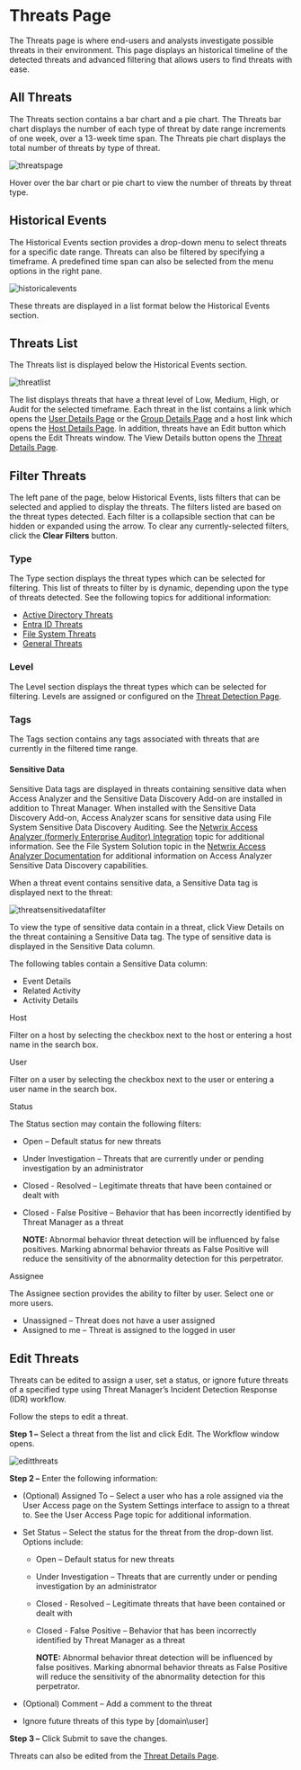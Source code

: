 # Threats Page

The Threats page is where end-users and analysts investigate possible threats in their environment.
This page displays an historical timeline of the detected threats and advanced filtering that allows
users to find threats with ease.

## All Threats

The Threats section contains a bar chart and a pie chart. The Threats bar chart displays the number
of each type of threat by date range increments of one week, over a 13-week time span. The Threats
pie chart displays the total number of threats by type of threat.

![threatspage](/img/product_docs/threatmanager/threatmanager/administration/threatspage.webp)

Hover over the bar chart or pie chart to view the number of threats by threat type.

## Historical Events

The Historical Events section provides a drop-down menu to select threats for a specific date range.
Threats can also be filtered by specifying a timeframe. A predefined time span can also be selected
from the menu options in the right pane.

![historicalevents](/img/product_docs/threatmanager/threatmanager/administration/historicalevents.webp)

These threats are displayed in a list format below the Historical Events section.

## Threats List

The Threats list is displayed below the Historical Events section.

![threatlist](/img/product_docs/threatmanager/threatmanager/administration/threatlist.webp)

The list displays threats that have a threat level of Low, Medium, High, or Audit for the selected
timeframe. Each threat in the list contains a link which opens the
[User Details Page](/docs/threatmanager/3.0/threatmanager/administration/threatdetails/user.md) or the [Group Details Page](/docs/threatmanager/3.0/threatmanager/administration/threatdetails/group.md) and a
host link which opens the [Host Details Page](/docs/threatmanager/3.0/threatmanager/administration/threatdetails/host.md). In addition, threats have an
Edit button which opens the Edit Threats window. The View Details button opens the
[Threat Details Page](/docs/threatmanager/3.0/threatmanager/administration/threatdetails/overview.md).

## Filter Threats

The left pane of the page, below Historical Events, lists filters that can be selected and applied
to display the threats. The filters listed are based on the threat types detected. Each filter is a
collapsible section that can be hidden or expanded using the arrow. To clear any currently-selected
filters, click the **Clear Filters** button.

### Type

The Type section displays the threat types which can be selected for filtering. This list of threats
to filter by is dynamic, depending upon the type of threats detected. See the following topics for
additional information:

- [Active Directory Threats](/docs/threatmanager/3.0/threatmanager/threats/activedirectory.md)
- [Entra ID Threats](/docs/threatmanager/3.0/threatmanager/threats/entraid.md)
- [File System Threats](/docs/threatmanager/3.0/threatmanager/threats/filesystem.md)
- [General Threats](/docs/threatmanager/3.0/threatmanager/threats/general.md)

### Level

The Level section displays the threat types which can be selected for filtering. Levels are assigned
or configured on the [Threat Detection Page](/docs/threatmanager/3.0/threatmanager/administration/configuration/threatdetection.md).

### Tags

The Tags section contains any tags associated with threats that are currently in the filtered time
range.

#### Sensitive Data

Sensitive Data tags are displayed in threats containing sensitive data when Access Analyzer and the
Sensitive Data Discovery Add-on are installed in addition to Threat Manager. When installed with the
Sensitive Data Discovery Add-on, Access Analyzer scans for sensitive data using File System
Sensitive Data Discovery Auditing. See the
[Netwrix Access Analyzer (formerly Enterprise Auditor) Integration](/docs/threatmanager/3.0/threatmanager/install/integration/accessanalyzer.md)
topic for additional information. See the File System Solution topic in the
[Netwrix Access Analyzer Documentation](https://helpcenter.netwrix.com/category/accessanalyzer) for
additional information on Access Analyzer Sensitive Data Discovery capabilities.

When a threat event contains sensitive data, a Sensitive Data tag is displayed next to the threat:

![threatsensitivedatafilter](/img/product_docs/threatmanager/threatmanager/administration/threatsensitivedatafilter.webp)

To view the type of sensitive data contain in a threat, click View Details on the threat containing
a Sensitive Data tag. The type of sensitive data is displayed in the Sensitive Data column.

The following tables contain a Sensitive Data column:

- Event Details
- Related Activity
- Activity Details

Host

Filter on a host by selecting the checkbox next to the host or entering a host name in the search
box.

User

Filter on a user by selecting the checkbox next to the user or entering a user name in the search
box.

Status

The Status section may contain the following filters:

- Open – Default status for new threats
- Under Investigation – Threats that are currently under or pending investigation by an
  administrator
- Closed - Resolved – Legitimate threats that have been contained or dealt with
- Closed - False Positive – Behavior that has been incorrectly identified by Threat Manager as a
  threat

  **NOTE:** Abnormal behavior threat detection will be influenced by false positives. Marking
  abnormal behavior threats as False Positive will reduce the sensitivity of the abnormality
  detection for this perpetrator.

Assignee

The Assignee section provides the ability to filter by user. Select one or more users.

- Unassigned – Threat does not have a user assigned
- Assigned to me – Threat is assigned to the logged in user

## Edit Threats

Threats can be edited to assign a user, set a status, or ignore future threats of a specified type
using Threat Manager’s Incident Detection Response (IDR) workflow.

Follow the steps to edit a threat.

**Step 1 –** Select a threat from the list and click Edit. The Workflow window opens.

![editthreats](/img/product_docs/threatmanager/threatmanager/administration/editthreats.webp)

**Step 2 –** Enter the following information:

- (Optional) Assigned To – Select a user who has a role assigned via the User Access page on the
  System Settings interface to assign to a threat to. See the User Access Page topic for additional
  information.
- Set Status – Select the status for the threat from the drop-down list. Options include:

  - Open – Default status for new threats
  - Under Investigation – Threats that are currently under or pending investigation by an
    administrator
  - Closed - Resolved – Legitimate threats that have been contained or dealt with
  - Closed - False Positive – Behavior that has been incorrectly identified by Threat Manager as a
    threat

    **NOTE:** Abnormal behavior threat detection will be influenced by false positives. Marking
    abnormal behavior threats as False Positive will reduce the sensitivity of the abnormality
    detection for this perpetrator.

- (Optional) Comment – Add a comment to the threat
- Ignore future threats of this type by [domain\user]

**Step 3 –** Click Submit to save the changes.

Threats can also be edited from the [Threat Details Page](/docs/threatmanager/3.0/threatmanager/administration/threatdetails/overview.md).
